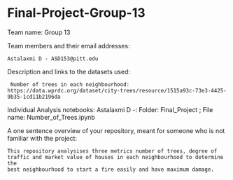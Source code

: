 # Final-Project-Group-13
Team name: Group 13

Team members and their email addresses: 
    
    Astalaxmi D - ASD153@pitt.edu
    
Description and links to the datasets used:
    
     Number of trees in each neighbourhood: https://data.wprdc.org/dataset/city-trees/resource/1515a93c-73e3-4425-9b35-1cd11b2196da

Individual Analysis notebooks:
    Astalaxmi D -: Folder: Final_Project ; File name: Number_of_Trees.ipynb
    
A one sentence overview of your repository, meant for someone who is not familiar with the project:
    
    This repository analysises three metrics number of trees, degree of traffic and market value of houses in each neighbourhood to determine the 
    best neighbourhood to start a fire easily and have maximum damage.
